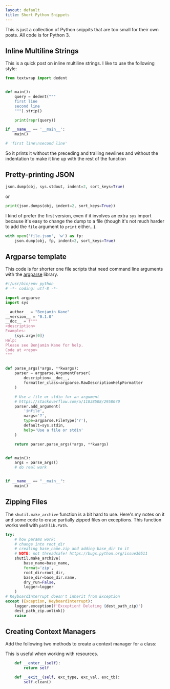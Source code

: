 ```yaml
---
layout: default
title: Short Python Snippets
---
```


This is just a collection of Python snippits that are too small for their own
posts. All code is for Python 3.

## Inline Multiline Strings

This is a quick post on inline multiline strings. I like to use the following style:


```python
from textwrap import dedent


def main():
    query = dedent("""
    first line
    second line
    """).strip()

    print(repr(query))

if __name__ == '__main__':
    main()

# 'first line\nsecond line'
```

So it prints it without the preceding and trailing newlines and without the indentation to make it line up with the rest of the function

## Pretty-printing JSON

```python
json.dump(obj, sys.stdout, indent=2, sort_keys=True)
```

or

```python
print(json.dumps(obj, indent=2, sort_keys=True))
```

I kind of prefer the first version, even if it involves an extra `sys` import because it's easy to change the dump to a file (though it's not much harder to add the `file` argument to `print` either...).

```python
with open('file.json', 'w') as fp:
    json.dump(obj, fp, indent=2, sort_keys=True)
```

## Argparse template

This code is for shorter one file scripts that need command line arguments with
the [argparse](https://docs.python.org/3/library/argparse.html) library.

```python
#!/usr/bin/env python
# -*- coding: utf-8 -*-

import argparse
import sys

__author__ = "Benjamin Kane"
__version__ = "0.1.0"
__doc__ = f"""
<description>
Examples:
    {sys.argv[0]}
Help:
Please see Benjamin Kane for help.
Code at <repo>
"""


def parse_args(*args, **kwargs):
    parser = argparse.ArgumentParser(
        description=__doc__,
        formatter_class=argparse.RawDescriptionHelpFormatter
    )

    # Use a file or stdin for an argument
    # https://stackoverflow.com/a/11038508/2958070
    parser.add_argument(
        'infile',
        nargs='?',
        type=argparse.FileType('r'),
        default=sys.stdin,
        help='Use a file or stdin'
    )

    return parser.parse_args(*args, **kwargs)


def main():
    args = parse_args()
    # do real work


if __name__ == "__main__":
    main()
```

## Zipping Files

The `shutil.make_archive` function is a bit hard to use. Here's my notes on it and some code to erase partially zipped files on exceptions. This function works well with `pathlib.Path`.

```python
try:
    # how params work:
    # change into root_dir
    # creating base_name.zip and adding base_dir to it
    # NOTE: not threadsafe! https://bugs.python.org/issue30511
    shutil.make_archive(
        base_name=base_name,
        format='zip',
        root_dir=root_dir,
        base_dir=base_dir.name,
        dry_run=False,
        logger=logger
    )
# KeyboardInterrupt doesn't inherit from Exception
except (Exception, KeyboardInterrupt):
    logger.exception(f'Exception! Deleting {dest_path_zip}')
    dest_path_zip.unlink()
    raise
```

## Creating Context Managers

Add the following two methods to create a context manager for a class:

This is useful when working with resources.

```python
    def __enter__(self):
        return self

    def __exit__(self, exc_type, exc_val, exc_tb):
        self.clean()
```
